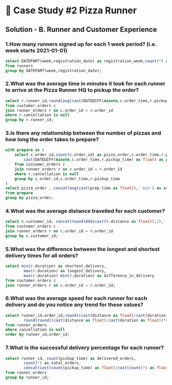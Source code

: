 # 🍕 Case Study #2 Pizza Runner

## Solution - B. Runner and Customer Experience


### 1.How many runners signed up for each 1 week period? (i.e. week starts 2021-01-01)
```sql
select DATEPART(week,registration_date) as registration_week,count(*) as number_of_registration
from runners
group by DATEPART(week,registration_date);
```
### 2.What was the average time in minutes it took for each runner to arrive at the Pizza Runner HQ to pickup the order?
```sql
select r.runner_id,round(avg(cast(DATEDIFF(minute,c.order_time,r.pickup_time)as float)),2) as avg_pickup_time
from customer_orders c
join runner_orders r on c.order_id = r.order_id
where r.cancellation is null
group by r.runner_id;
```
### 3.Is there any relationship between the number of pizzas and how long the order takes to prepare?
```sql
with prepare as (
	select c.order_id,count(c.order_id) as pizza_order,c.order_time,r.pickup_time,
		cast(DATEDIFF(minute,c.order_time,r.pickup_time) as float) as prep_time
	from customer_orders c
	join runner_orders r on c.order_id = r.order_id
	where r.cancellation is null
	group by c.order_id,c.order_time,r.pickup_time
)
select pizza_order , concat(avg(cast(prep_time as float)),' min') as avg_prep_time
from prepare
group by pizza_order;
```
### 4.What was the average distance travelled for each customer?
```sql
select c.customer_id, concat(round(AVG(cast(r.distance as float)),2),' KM') as avg_distance
from customer_orders c
join runner_orders r on c.order_id = r.order_id
group by c.customer_id;
```
### 5.What was the difference between the longest and shortest delivery times for all orders?
```sql
select min(r.duration) as shortest_delivery,
		max(r.duration) as longest_delivery,
		max(r.duration)-min(r.duration) as difference_in_delivery
from customer_orders c
join runner_orders r on c.order_id = r.order_id;
```
### 6.What was the average speed for each runner for each delivery and do you notice any trend for these values?
```sql
select runner_id,order_id,round((cast(distance as float)/cast(duration as float))*60,2) as avg_speed,
		round(round((cast(distance as float)/cast(duration as float))*60,2)-(lag(round((cast(distance as float)/cast(duration as float))*60,2),1) over(partition by runner_id order by runner_id)),2) as trend_in_speed
from runner_orders
where cancellation is null
order by runner_id,order_id;
```

### 7.What is the successful delivery percentage for each runner?
```sql
select runner_id, count(pickup_time) as delivered_orders,
		count(*) as total_orders,
		concat(cast(count(pickup_time) as float)/cast(count(*) as float)*100,'%') as successful_delivery 
from runner_orders
group by runner_id;
```
